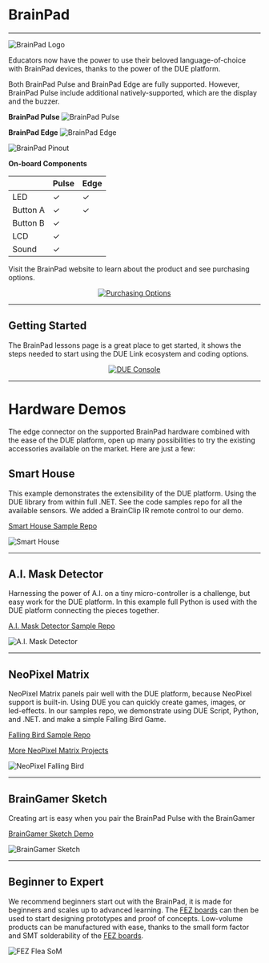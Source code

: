 ﻿# BrainPad
---
![BrainPad Logo](images/brainpad-logo.png) 

Educators now have the power to use their beloved language-of-choice with BrainPad devices, thanks to the power of the DUE platform.

Both BrainPad Pulse and BrainPad Edge are fully supported. However, BrainPad Pulse include additional natively-supported, which are the display and the buzzer.

**BrainPad Pulse**
![BrainPad Pulse](images/brainpad-pulse.png) 

**BrainPad Edge**
![BrainPad Edge](images/brainpad-edge.png) 

![BrainPad Pinout](images/edge-pulse-due-pinout.png) 

**On-board Components**


|       | Pulse | Edge
---     | ---   | ---
LED|   ✓   |    ✓
Button A|   ✓   |    ✓
Button B|   ✓   |    
LCD     |   ✓   | 
Sound   |   ✓   |    


Visit the BrainPad website to learn about the product and see purchasing options.

<div style="text-align: center;">

[![Purchasing Options](images/btn-buy.png)](https://www.brainpad.com)

</div>

---

## Getting Started

The BrainPad lessons page is a great place to get started, it shows the steps needed to start using the DUE Link ecosystem and coding options.


<div style="text-align: center;">

[![DUE Console](images/brainpad-lessons.png)](https://www.brainpad.com/lessons/)

</div>

---

# Hardware Demos
The edge connector on the supported BrainPad hardware combined with the ease of the DUE platform, open up many possibilities to try the existing accessories available on the market. Here are just a few:

## Smart House
This example demonstrates the extensibility of the DUE platform. Using the DUE library from within full .NET. See the code samples repo for all the available sensors. We added a BrainClip IR remote control to our demo. 

[Smart House Sample Repo](https://github.com/ghi-electronics/due-samples/tree/main/BrainPad/SmartHome)

![Smart House](images/smart-house-demo.jpg) 

---

## A.I. Mask Detector
Harnessing the power of A.I. on a tiny micro-controller is a challenge, but easy work for the DUE platform. In this example full Python is used with the DUE platform connecting the pieces together. 

[A.I. Mask Detector Sample Repo](https://github.com/ghi-electronics/due-samples/tree/main/AI-MaskDetect/python)

![A.I. Mask Detector](images/ai-mask-detect.gif) 

---
## NeoPixel Matrix 
NeoPixel Matrix panels pair well with the DUE platform, because NeoPixel support is built-in. Using DUE you can quickly create games, images, or led-effects. In our samples repo, we demonstrate using DUE Script, Python, and .NET. and make a simple Falling Bird Game.

[Falling Bird Sample Repo](https://github.com/ghi-electronics/due-samples/tree/main/NeoMatrix/16x16/FallingBird)

[More NeoPixel Matrix Projects](../software/due-script/samples/neopixel-matrix.md)

![NeoPixel Falling Bird](images/falling-bird.gif) 

---
## BrainGamer Sketch
Creating art is easy when you pair the BrainPad Pulse with the BrainGamer

[BrainGamer Sketch Demo](../software/due-script/samples/pulse-gamer-sketch.md)

![BrainGamer Sketch](../software/due-script/samples/images/braingamer-sketch.gif)

---

## Beginner to Expert

We recommend beginners start out with the BrainPad, it is made for beginners and scales up to advanced learning. The [FEZ boards](fez.md) can then be used to start designing prototypes and proof of concepts. Low-volume products can be manufactured with ease, thanks to the small form factor and SMT solderability of the [FEZ boards](fez.md). 

![FEZ Flea SoM](images/beginner-expert.jpg) 



